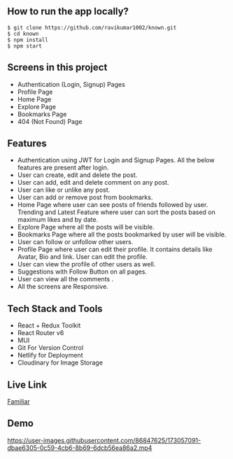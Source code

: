
## How to run the app locally?
```
$ git clone https://github.com/ravikumar1002/known.git
$ cd known
$ npm install
$ npm start
```

## Screens in this project
- Authentication (Login, Signup) Pages
- Profile Page
- Home Page
- Explore Page
- Bookmarks Page
- 404 (Not Found) Page

## Features
- Authentication using JWT  for Login and Signup Pages. All the below features are present after login.
- User can create, edit and delete the post.
- User can add, edit and delete comment on any post.
- User can like or unlike any post.
- User can add or remove post from bookmarks.
- Home Page where user can see posts of friends followed by user. Trending and Latest Feature where user can sort the posts based on maximum likes and by date.
- Explore Page where all the posts will be visible. 
- Bookmarks Page where all the posts bookmarked by user will be visible.
- User can follow or unfollow other users.
- Profile Page where user can edit their profile. It contains details like  Avatar, Bio and link. User can edit the profile.
- User can view the profile of other users as well.
- Suggestions with Follow Button on all pages.
- User can view all the comments .
- All the screens are Responsive.

## Tech Stack and Tools
- React + Redux Toolkit
- React Router v6
- MUI
- Git For Version Control
- Netlify for Deployment
- Cloudinary for Image  Storage

## Live Link
[Familiar](https://familiar.netlify.app/)

## Demo


https://user-images.githubusercontent.com/86847625/173057091-dbae6305-0c59-4cb6-8b69-6dcb56ea86a2.mp4


